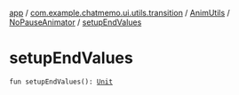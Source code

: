 [app](../../../index.md) / [com.example.chatmemo.ui.utils.transition](../../index.md) / [AnimUtils](../index.md) / [NoPauseAnimator](index.md) / [setupEndValues](./setup-end-values.md)

# setupEndValues

`fun setupEndValues(): `[`Unit`](https://kotlinlang.org/api/latest/jvm/stdlib/kotlin/-unit/index.html)